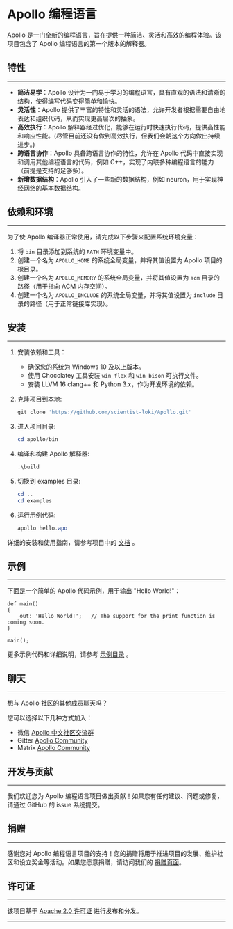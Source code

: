 # Apollo 编程语言

Apollo 是一门全新的编程语言，旨在提供一种简洁、灵活和高效的编程体验。该项目包含了 Apollo 编程语言的第一个版本的解释器。

## 特性

---

- **简洁易学**：Apollo 设计为一门易于学习的编程语言，具有直观的语法和清晰的结构，使得编写代码变得简单和愉快。
- **灵活性**：Apollo 提供了丰富的特性和灵活的语法，允许开发者根据需要自由地表达和组织代码，从而实现更高层次的抽象。
- **高效执行**：Apollo 解释器经过优化，能够在运行时快速执行代码，提供高性能和响应性能。(尽管目前还没有做到高效执行，但我们会朝这个方向做出持续进步。)
- **跨语言协作**：Apollo 具备跨语言协作的特性，允许在 Apollo 代码中直接实现和调用其他编程语言的代码，例如 C++，实现了内联多种编程语言的能力（前提是支持的足够多）。
- **新增数据结构**：Apollo 引入了一些新的数据结构，例如 neuron，用于实现神经网络的基本数据结构。

## 依赖和环境

---

为了使 Apollo 编译器正常使用，请完成以下步骤来配置系统环境变量：

1. 将 `bin` 目录添加到系统的 `PATH` 环境变量中。
2. 创建一个名为 `APOLLO_HOME` 的系统全局变量，并将其值设置为 Apollo 项目的根目录。
3. 创建一个名为 `APOLLO_MEMORY` 的系统全局变量，并将其值设置为 `acm` 目录的路径（用于指向 ACM 内存空间）。
4. 创建一个名为 `APOLLO_INCLUDE` 的系统全局变量，并将其值设置为 `include` 目录的路径（用于正常链接库实现）。

## 安装

---

1. 安装依赖和工具：
   - 确保您的系统为 Windows 10 及以上版本。
   - 使用 Chocolatey 工具安装 `win_flex` 和 `win_bison` 可执行文件。
   - 安装 LLVM 16 clang++ 和 Python 3.x，作为开发环境的依赖。

2. 克隆项目到本地:

    ```powershell
    git clone 'https://github.com/scientist-loki/Apollo.git'
    ```

3. 进入项目目录:

    ```powershell
    cd apollo/bin
    ```

4. 编译和构建 Apollo 解释器:

    ```powershell
    .\build
    ```

5. 切换到 examples 目录:

    ```powershell
    cd ..
    cd examples
    ```

6. 运行示例代码:

    ```powershell
    apollo hello.apo
    ```

详细的安装和使用指南，请参考项目中的 [文档](docs/README.md) 。

## 示例

---

下面是一个简单的 Apollo 代码示例，用于输出 "Hello World!"：

```apollo
def main()
{
    out: 'Hello World!';   // The support for the print function is coming soon.
}

main();
```

更多示例代码和详细说明，请参考 [示例目录](examples/) 。

## 聊天

---

想与 Apollo 社区的其他成员聊天吗？

您可以选择以下几种方式加入：
- 微信 [Apollo 中文社区交流群](ress/wechat_group_g1.jpg)
- Gitter [Apollo Community](https://matrix.to/#/#apollo-comm:gitter.im)
- Matrix [Apollo Community](https://matrix.to/#/%23apollo-community%3Amatrix.org)

## 开发与贡献

---

我们欢迎您为 Apollo 编程语言项目做出贡献！如果您有任何建议、问题或修复，请通过 GitHub 的 issue 系统提交。

## 捐赠

---

感谢您对 Apollo 编程语言项目的支持！您的捐赠将用于推进项目的发展、维护社区和设立奖金等活动。如果您愿意捐赠，请访问我们的 [捐赠页面](https://www.apollo-lang.org/donate)。

## 许可证

---

该项目基于 [Apache 2.0 许可证](LICENSE-Apollo) 进行发布和分发。

---
